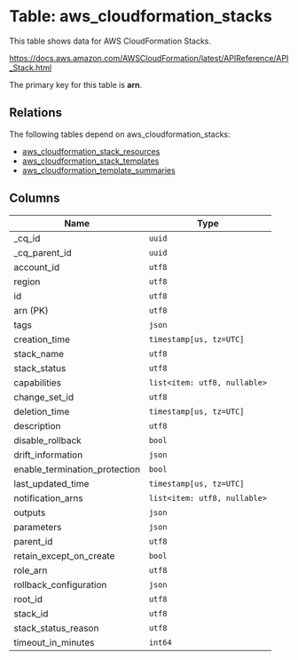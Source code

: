 # Table: aws_cloudformation_stacks

This table shows data for AWS CloudFormation Stacks.

https://docs.aws.amazon.com/AWSCloudFormation/latest/APIReference/API_Stack.html

The primary key for this table is **arn**.

## Relations

The following tables depend on aws_cloudformation_stacks:
  - [aws_cloudformation_stack_resources](aws_cloudformation_stack_resources.md)
  - [aws_cloudformation_stack_templates](aws_cloudformation_stack_templates.md)
  - [aws_cloudformation_template_summaries](aws_cloudformation_template_summaries.md)

## Columns

| Name          | Type          |
| ------------- | ------------- |
|_cq_id|`uuid`|
|_cq_parent_id|`uuid`|
|account_id|`utf8`|
|region|`utf8`|
|id|`utf8`|
|arn (PK)|`utf8`|
|tags|`json`|
|creation_time|`timestamp[us, tz=UTC]`|
|stack_name|`utf8`|
|stack_status|`utf8`|
|capabilities|`list<item: utf8, nullable>`|
|change_set_id|`utf8`|
|deletion_time|`timestamp[us, tz=UTC]`|
|description|`utf8`|
|disable_rollback|`bool`|
|drift_information|`json`|
|enable_termination_protection|`bool`|
|last_updated_time|`timestamp[us, tz=UTC]`|
|notification_arns|`list<item: utf8, nullable>`|
|outputs|`json`|
|parameters|`json`|
|parent_id|`utf8`|
|retain_except_on_create|`bool`|
|role_arn|`utf8`|
|rollback_configuration|`json`|
|root_id|`utf8`|
|stack_id|`utf8`|
|stack_status_reason|`utf8`|
|timeout_in_minutes|`int64`|